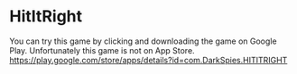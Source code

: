# HitItRight
You can try this game by clicking and downloading the game on Google Play. Unfortunately this game is not on App Store.
https://play.google.com/store/apps/details?id=com.DarkSpies.HITITRIGHT
